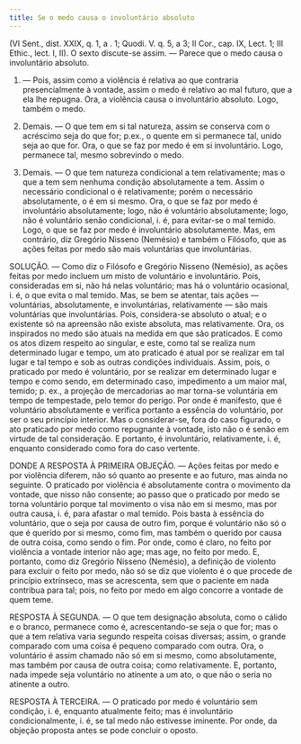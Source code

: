 ```yaml
---
title: Se o medo causa o involuntário absoluto
---
```


(VI Sent., dist. XXIX, q. 1, a . 1; Quodi. V. q. 5, a 3; II Cor., cap. IX, Lect. 1; III Ethic., lect. I, II).
  O sexto discute-se assim. ― Parece que o medo causa o involuntário absoluto.  

1. ― Pois, assim como a violência é relativa ao que contraria presencialmente à vontade, assim o medo é relativo ao mal futuro, que a ela lhe repugna. Ora, a violência causa o involuntário absoluto. Logo, também o medo.  

2. Demais. ― O que tem em si tal natureza, assim se conserva com o acréscimo seja do que for; p.ex., o quente em si permanece tal, unido seja ao que for. Ora, o que se faz por medo é em si involuntário. Logo, permanece tal, mesmo sobrevindo o medo.  

3. Demais. ― O que tem natureza condicional a tem relativamente; mas o que a tem sem nenhuma condição absolutamente a tem. Assim o necessário condicional o é relativamente; porém o necessário absolutamente, o é em si mesmo. Ora, o que se faz por medo é involuntário absolutamente; logo, não é voluntário absolutamente; logo, não é voluntário senão condicional, i. é, para evitar-se o mal temido. Logo, o que se faz por medo é involuntário absolutamente.  Mas, em contrário, diz Gregório Nisseno (Nemésio) e também o Filósofo, que as ações feitas por medo são mais voluntárias que involuntárias.  

SOLUÇÃO. ― Como diz o Filósofo e Gregório Nisseno (Nemésio), as ações feitas por medo incluem um misto de voluntário e involuntário. Pois, consideradas em si, não há nelas voluntário; mas há o voluntário ocasional, i. é, o que evita o mal temido.  Mas, se bem se atentar, tais ações — voluntárias, absolutamente, e involuntárias, relativamente ― são mais voluntárias que involuntárias. Pois, considera-se absoluto o atual; e o existente só na apreensão não existe absoluta, mas relativamente. Ora, os inspirados no medo são atuais na medida em que são praticados. E como os atos dizem respeito ao singular, e este, como tal se realiza num determinado lugar e tempo, um ato praticado é atual por se realizar em tal lugar e tal tempo e sob as outras condições individuais. Assim, pois, o praticado por medo é voluntário, por se realizar em determinado lugar e tempo e como sendo, em determinado caso, impedimento a um maior mal, temido; p. ex., a projeção de mercadorias ao mar torna-se voluntária em tempo de tempestade, pelo temor do perigo. Por onde é manifesto, que é voluntário absolutamente e verifica portanto a essência do voluntário, por ser o seu princípio interior. Mas o considerar-se, fora do caso figurado, o ato praticado por medo como repugnante à vontade, isto não o é senão em virtude de tal consideração. E portanto, é involuntário, relativamente, i. é, enquanto considerado como fora do caso vertente.  

DONDE A RESPOSTA À PRIMEIRA OBJEÇÃO. — Ações feitas por medo e por violência diferem, não só quanto ao presente e ao futuro, mas ainda no seguinte. O praticado por violência é absolutamente contra o movimento da vontade, que nisso não consente; ao passo que o praticado por medo se torna voluntário porque tal movimento o visa não em si mesmo, mas por outra causa, i. é, para afastar o mal temido. Pois basta à essência do voluntário, que o seja por causa de outro fim, porque é voluntário não só o que é querido por si mesmo, como fim, mas também o querido por causa de outra coisa, como sendo o fim. Por onde, como é claro, no feito por violência a vontade interior não age; mas age, no feito por medo. E, portanto, como diz Gregório Nisseno (Nemésio), a definição de violento para excluir o feito por medo, não só se diz que violento é o que procede de princípio extrínseco, mas se acrescenta, sem que o paciente em nada contribua para tal; pois, no feito por medo em algo concorre a vontade de quem teme.  

RESPOSTA À SEGUNDA. ― O que tem designação absoluta, como o cálido e o branco, permanece como é, acrescentando-se seja o que for; mas o que a tem relativa varia segundo respeita coisas diversas; assim, o grande comparado com uma coisa é pequeno comparado com outra. Ora, o voluntário é assim chamado não só em si mesmo, como absolutamente, mas também por causa de outra coisa; como relativamente. E, portanto, nada impede seja voluntário no atinente a um ato, o que não o seria no atinente a outro.  

RESPOSTA À TERCEIRA. ― O praticado por medo é voluntário sem condição, i. é, enquanto atualmente feito; mas é involuntário condicionalmente, i. é, se tal medo não estivesse iminente. Por onde, da objeção proposta antes se pode concluir o oposto.